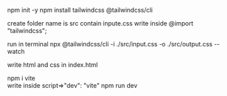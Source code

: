 npm init -y
npm install tailwindcss @tailwindcss/cli

 create folder name is src
 contain inpute.css
 write inside 
 @import "tailwindcss";

 run in terminal
 npx @tailwindcss/cli -i ./src/input.css -o ./src/output.css --watch

 write html and css in index.html



 npm i vite  
 write inside script=>"dev": "vite"
npm run dev

